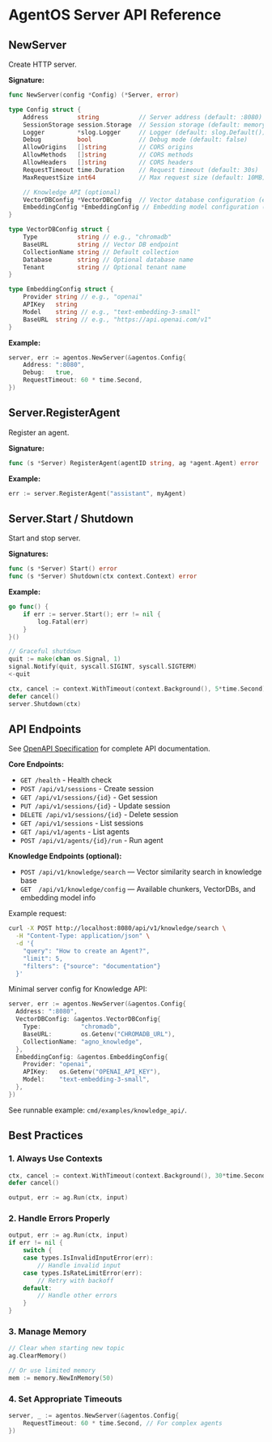 # AgentOS Server API Reference

## NewServer

Create HTTP server.

**Signature:**
```go
func NewServer(config *Config) (*Server, error)

type Config struct {
    Address        string           // Server address (default: :8080)
    SessionStorage session.Storage  // Session storage (default: memory)
    Logger         *slog.Logger     // Logger (default: slog.Default())
    Debug          bool             // Debug mode (default: false)
    AllowOrigins   []string         // CORS origins
    AllowMethods   []string         // CORS methods
    AllowHeaders   []string         // CORS headers
    RequestTimeout time.Duration    // Request timeout (default: 30s)
    MaxRequestSize int64            // Max request size (default: 10MB)

    // Knowledge API (optional)
    VectorDBConfig *VectorDBConfig  // Vector database configuration (e.g., chromadb)
    EmbeddingConfig *EmbeddingConfig // Embedding model configuration (e.g., OpenAI)
}

type VectorDBConfig struct {
    Type           string // e.g., "chromadb"
    BaseURL        string // Vector DB endpoint
    CollectionName string // Default collection
    Database       string // Optional database name
    Tenant         string // Optional tenant name
}

type EmbeddingConfig struct {
    Provider string // e.g., "openai"
    APIKey   string
    Model    string // e.g., "text-embedding-3-small"
    BaseURL  string // e.g., "https://api.openai.com/v1"
}
```

**Example:**
```go
server, err := agentos.NewServer(&agentos.Config{
    Address: ":8080",
    Debug:   true,
    RequestTimeout: 60 * time.Second,
})
```

## Server.RegisterAgent

Register an agent.

**Signature:**
```go
func (s *Server) RegisterAgent(agentID string, ag *agent.Agent) error
```

**Example:**
```go
err := server.RegisterAgent("assistant", myAgent)
```

## Server.Start / Shutdown

Start and stop server.

**Signatures:**
```go
func (s *Server) Start() error
func (s *Server) Shutdown(ctx context.Context) error
```

**Example:**
```go
go func() {
    if err := server.Start(); err != nil {
        log.Fatal(err)
    }
}()

// Graceful shutdown
quit := make(chan os.Signal, 1)
signal.Notify(quit, syscall.SIGINT, syscall.SIGTERM)
<-quit

ctx, cancel := context.WithTimeout(context.Background(), 5*time.Second)
defer cancel()
server.Shutdown(ctx)
```

## API Endpoints

See [OpenAPI Specification](../../pkg/agentos/openapi.yaml) for complete API documentation.

**Core Endpoints:**
- `GET /health` - Health check
- `POST /api/v1/sessions` - Create session
- `GET /api/v1/sessions/{id}` - Get session
- `PUT /api/v1/sessions/{id}` - Update session
- `DELETE /api/v1/sessions/{id}` - Delete session
- `GET /api/v1/sessions` - List sessions
- `GET /api/v1/agents` - List agents
- `POST /api/v1/agents/{id}/run` - Run agent

**Knowledge Endpoints (optional):**
- `POST /api/v1/knowledge/search` — Vector similarity search in knowledge base
- `GET  /api/v1/knowledge/config` — Available chunkers, VectorDBs, and embedding model info

Example request:
```bash
curl -X POST http://localhost:8080/api/v1/knowledge/search \
  -H "Content-Type: application/json" \
  -d '{
    "query": "How to create an Agent?",
    "limit": 5,
    "filters": {"source": "documentation"}
  }'
```

Minimal server config for Knowledge API:
```go
server, err := agentos.NewServer(&agentos.Config{
  Address: ":8080",
  VectorDBConfig: &agentos.VectorDBConfig{
    Type:           "chromadb",
    BaseURL:        os.Getenv("CHROMADB_URL"),
    CollectionName: "agno_knowledge",
  },
  EmbeddingConfig: &agentos.EmbeddingConfig{
    Provider: "openai",
    APIKey:   os.Getenv("OPENAI_API_KEY"),
    Model:    "text-embedding-3-small",
  },
})
```

See runnable example: `cmd/examples/knowledge_api/`.

## Best Practices

### 1. Always Use Contexts

```go
ctx, cancel := context.WithTimeout(context.Background(), 30*time.Second)
defer cancel()

output, err := ag.Run(ctx, input)
```

### 2. Handle Errors Properly

```go
output, err := ag.Run(ctx, input)
if err != nil {
    switch {
    case types.IsInvalidInputError(err):
        // Handle invalid input
    case types.IsRateLimitError(err):
        // Retry with backoff
    default:
        // Handle other errors
    }
}
```

### 3. Manage Memory

```go
// Clear when starting new topic
ag.ClearMemory()

// Or use limited memory
mem := memory.NewInMemory(50)
```

### 4. Set Appropriate Timeouts

```go
server, _ := agentos.NewServer(&agentos.Config{
    RequestTimeout: 60 * time.Second, // For complex agents
})
```
